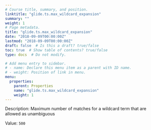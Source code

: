 ```yaml
---
# Course title, summary, and position.
linktitle: "glide.ts.max_wildcard_expansion"
summary: ""
weight: 1
# Page metadata.
title: "glide.ts.max_wildcard_expansion"
date: "2018-09-09T00:00:00Z"
lastmod: "2018-09-09T00:00:00Z"
draft: false  # Is this a draft? true/false
toc: true  # Show table of contents? true/false
type: docs  # Do not modify.

# Add menu entry to sidebar.
# - name: Declare this menu item as a parent with ID name.
# - weight: Position of link in menu.
menu:
  properties:
    parent: Properties
    name: "glide.ts.max_wildcard_expansion"
    weight: 1
---
```


Description: Maximum number of matches for a wildcard term that are allowed as unambiguous


Value: `500`